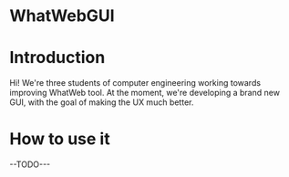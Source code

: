 # WhatWebGUI

# Introduction
Hi! We're three students of computer engineering working towards improving WhatWeb tool. At the moment, we're developing a brand new GUI, with the goal of making the UX much better.

# How to use it
--TODO---
